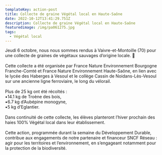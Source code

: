 ```yaml
---
templateKey: action-post
title: Collecte de graine Végétal local en Haute-Saône
date: 2022-10-12T13:41:29.751Z
description: Collecte de graine Végétal local en Haute-Saône
featuredimage: /img/pa061275.jpg
tags:
  - Végétal local
---
```

<!--StartFragment-->

Jeudi 6 octobre, nous nous sommes rendus à Vaivre-et-Montoille (70) pour une collecte de graines de végétaux sauvages d’origine locale. 🌿\
\
Cette collecte a été organisée par France Nature Environnement Bourgogne Franche-Comté et France Nature Environnement Haute-Saône, en lien avec le lycée des Haberges à Vesoul et le collège Cassin de Noidans-Lès-Vesoul sur une ancienne ligne ferroviaire, le long du vélorail.\
\
Plus de 25 kg ont été récoltés :\
▪️14.1 kg de Troène des bois,\
▪️6.7 kg d’Aubépine monogyne,\
▪️5 kg d’Eglantier.\
\
Dans continuité de cette collecte, les élèves planteront l’hiver prochain des haies 100% Végétal local dans leur établissement.\
\
Cette action, programmée durant la semaine du Développement Durable, contribue aux engagements de notre partenaire et financeur SNCF Réseau : agir pour les territoires et l’environnement, en s’engageant notamment pour la protection de la biodiversité.

<!--EndFragment-->